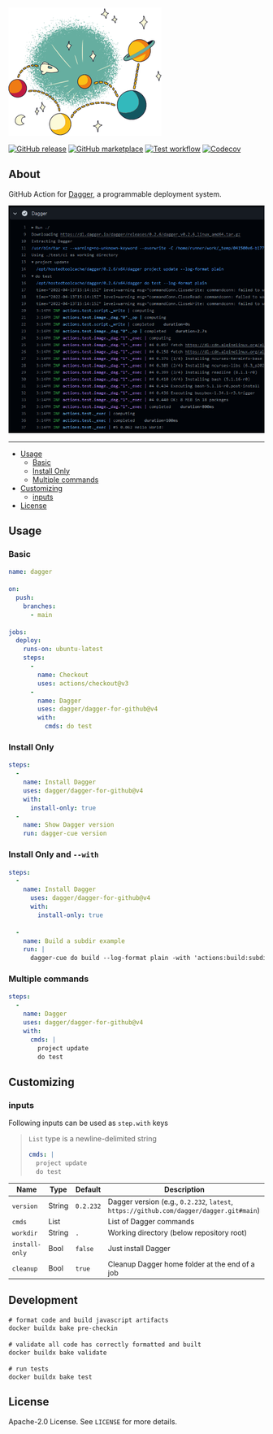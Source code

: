 ![Dagger](.github/dagger.png)

[![GitHub release](https://img.shields.io/github/release/dagger/dagger-for-github.svg?style=flat-square)](https://github.com/dagger/dagger-for-github/releases/latest)
[![GitHub marketplace](https://img.shields.io/badge/marketplace-dagger--action-blue?logo=github&style=flat-square)](https://github.com/marketplace/actions/dagger-for-github)
[![Test workflow](https://img.shields.io/github/workflow/status/dagger/dagger-for-github/test?label=test&logo=github&style=flat-square)](https://github.com/dagger/dagger-for-github/actions?workflow=test)
[![Codecov](https://img.shields.io/codecov/c/github/dagger/dagger-for-github?logo=codecov&style=flat-square)](https://codecov.io/gh/dagger/dagger-for-github)

## About

GitHub Action for [Dagger](https://dagger.io), a programmable deployment system.

![Screenshot](.github/dagger-for-github.png)

___

* [Usage](#usage)
  * [Basic](#basic)
  * [Install Only](#install-only)
  * [Multiple commands](#multiple-commands)
* [Customizing](#customizing)
  * [inputs](#inputs)
* [License](#license)

## Usage

### Basic

```yaml
name: dagger

on:
  push:
    branches:
      - main

jobs:
  deploy:
    runs-on: ubuntu-latest
    steps:
      -
        name: Checkout
        uses: actions/checkout@v3
      -
        name: Dagger
        uses: dagger/dagger-for-github@v4
        with:
          cmds: do test
```

### Install Only

```yaml
steps:
  -
    name: Install Dagger
    uses: dagger/dagger-for-github@v4
    with:
      install-only: true
  -
    name: Show Dagger version
    run: dagger-cue version
```

### Install Only and `--with`

```yaml
steps:
  -
    name: Install Dagger
      uses: dagger/dagger-for-github@v4
      with:
        install-only: true
     
  -
    name: Build a subdir example
    run: |
      dagger-cue do build --log-format plain -with 'actions:build:subdir: ${{env.SUBDIR}}'
```

### Multiple commands

```yaml
steps:
  -
    name: Dagger
    uses: dagger/dagger-for-github@v4
    with:
      cmds: |
        project update
        do test
```

## Customizing

### inputs

Following inputs can be used as `step.with` keys

> `List` type is a newline-delimited string
> ```yaml
> cmds: |
>   project update
>   do test
> ```

| Name           | Type   | Default | Description                                                                            |
|----------------|--------|---------|----------------------------------------------------------------------------------------|
| `version`      | String | `0.2.232`   | Dagger version (e.g., `0.2.232`, `latest`, `https://github.com/dagger/dagger.git#main`) |
| `cmds`         | List   |         | List of Dagger commands                                                                |
| `workdir`      | String | `.`     | Working directory (below repository root)                                              |
| `install-only` | Bool   | `false` | Just install Dagger                                                                    |
| `cleanup`      | Bool   | `true`  | Cleanup Dagger home folder at the end of a job                                         |

## Development

```shell
# format code and build javascript artifacts
docker buildx bake pre-checkin

# validate all code has correctly formatted and built
docker buildx bake validate

# run tests
docker buildx bake test
```

## License

Apache-2.0 License. See `LICENSE` for more details.
